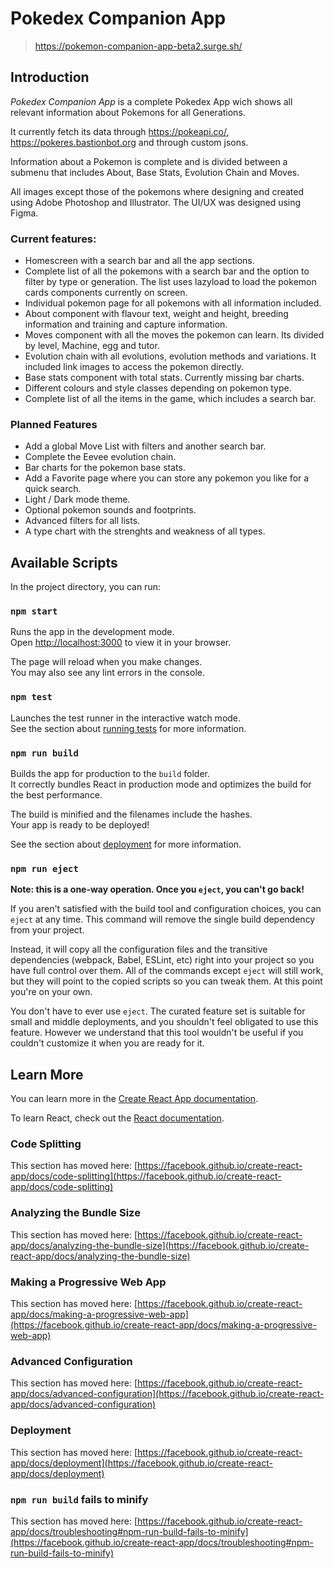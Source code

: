 # Pokedex Companion App
> https://pokemon-companion-app-beta2.surge.sh/

## Introduction
*Pokedex Companion App* is a complete Pokedex App wich shows all relevant information about Pokemons for all Generations.

It currently fetch its data through https://pokeapi.co/, https://pokeres.bastionbot.org and through custom jsons.

Information about a Pokemon is complete and is divided between a submenu that includes About, Base Stats, Evolution Chain and Moves.

All images except those of the pokemons where designing and created using Adobe Photoshop and Illustrator. The UI/UX was designed using Figma.

### Current features:
* Homescreen with a search bar and all the app sections.
* Complete list of all the pokemons with a search bar and the option to filter by type or generation. The list uses lazyload to load the pokemon cards components currently on screen.
* Individual pokemon page for all pokemons with all information included.
* About component with flavour text, weight and height, breeding information and training and capture information.
* Moves component with all the moves the pokemon can learn. Its divided by level, Machine, egg and tutor.
* Evolution chain with all evolutions, evolution methods and variations. It included link images to access the pokemon directly.
* Base stats component with total stats. Currently missing bar charts.
* Different colours and style classes depending on pokemon type.
* Complete list of all the items in the game, which includes a search bar.

### Planned Features
* Add a global Move List with filters and another search bar.
* Complete the Eevee evolution chain.
* Bar charts for the pokemon base stats.
* Add a Favorite page where you can store any pokemon you like for a quick search.
* Light / Dark mode theme.
* Optional pokemon sounds and footprints.
* Advanced filters for all lists.
* A type chart with the strenghts and weakness of all types.

## Available Scripts

In the project directory, you can run:

### `npm start`

Runs the app in the development mode.\
Open [http://localhost:3000](http://localhost:3000) to view it in your browser.

The page will reload when you make changes.\
You may also see any lint errors in the console.

### `npm test`

Launches the test runner in the interactive watch mode.\
See the section about [running tests](https://facebook.github.io/create-react-app/docs/running-tests) for more information.

### `npm run build`

Builds the app for production to the `build` folder.\
It correctly bundles React in production mode and optimizes the build for the best performance.

The build is minified and the filenames include the hashes.\
Your app is ready to be deployed!

See the section about [deployment](https://facebook.github.io/create-react-app/docs/deployment) for more information.

### `npm run eject`

**Note: this is a one-way operation. Once you `eject`, you can't go back!**

If you aren't satisfied with the build tool and configuration choices, you can `eject` at any time. This command will remove the single build dependency from your project.

Instead, it will copy all the configuration files and the transitive dependencies (webpack, Babel, ESLint, etc) right into your project so you have full control over them. All of the commands except `eject` will still work, but they will point to the copied scripts so you can tweak them. At this point you're on your own.

You don't have to ever use `eject`. The curated feature set is suitable for small and middle deployments, and you shouldn't feel obligated to use this feature. However we understand that this tool wouldn't be useful if you couldn't customize it when you are ready for it.

## Learn More

You can learn more in the [Create React App documentation](https://facebook.github.io/create-react-app/docs/getting-started).

To learn React, check out the [React documentation](https://reactjs.org/).

### Code Splitting

This section has moved here: [https://facebook.github.io/create-react-app/docs/code-splitting](https://facebook.github.io/create-react-app/docs/code-splitting)

### Analyzing the Bundle Size

This section has moved here: [https://facebook.github.io/create-react-app/docs/analyzing-the-bundle-size](https://facebook.github.io/create-react-app/docs/analyzing-the-bundle-size)

### Making a Progressive Web App

This section has moved here: [https://facebook.github.io/create-react-app/docs/making-a-progressive-web-app](https://facebook.github.io/create-react-app/docs/making-a-progressive-web-app)

### Advanced Configuration

This section has moved here: [https://facebook.github.io/create-react-app/docs/advanced-configuration](https://facebook.github.io/create-react-app/docs/advanced-configuration)

### Deployment

This section has moved here: [https://facebook.github.io/create-react-app/docs/deployment](https://facebook.github.io/create-react-app/docs/deployment)

### `npm run build` fails to minify

This section has moved here: [https://facebook.github.io/create-react-app/docs/troubleshooting#npm-run-build-fails-to-minify](https://facebook.github.io/create-react-app/docs/troubleshooting#npm-run-build-fails-to-minify)
